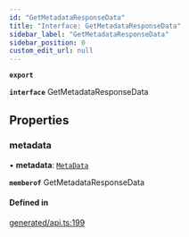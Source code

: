 ```yaml
---
id: "GetMetadataResponseData"
title: "Interface: GetMetadataResponseData"
sidebar_label: "GetMetadataResponseData"
sidebar_position: 0
custom_edit_url: null
---
```


**`export`**

**`interface`** GetMetadataResponseData

## Properties

### metadata

• **metadata**: [`MetaData`](../modules.md#metadata)

**`memberof`** GetMetadataResponseData

#### Defined in

[generated/api.ts:199](https://github.com/refinery-labs/lunasec-monorepo/blob/6c5edb8/js/sdks/packages/tokenizer-sdk/src/generated/api.ts#L199)
